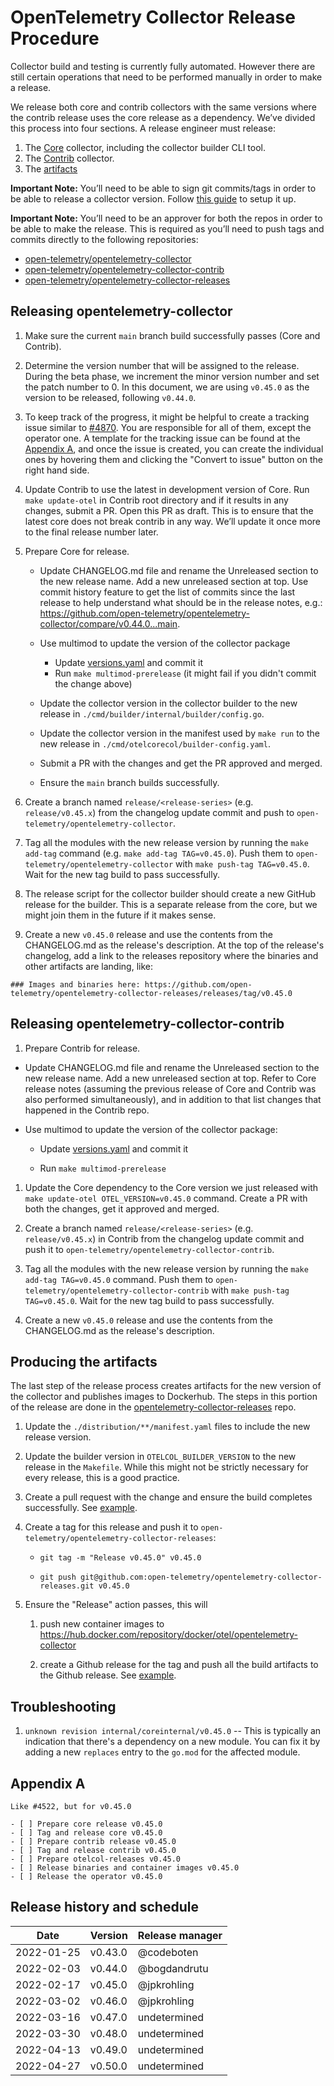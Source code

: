 # OpenTelemetry Collector Release Procedure

Collector build and testing is currently fully automated. However there are still certain operations that need to be performed manually in order to make a release.

We release both core and contrib collectors with the same versions where the contrib release uses the core release as a dependency. We’ve divided this process into four sections. A release engineer must release:
1. The [Core](#releasing-opentelemetry-collector) collector, including the collector builder CLI tool.
1. The [Contrib](#releasing-opentelemetry-collector-contrib) collector.
1. The [artifacts](#producing-the-artifacts)

**Important Note:** You’ll need to be able to sign git commits/tags in order to be able to release a collector version. Follow [this guide](https://docs.github.com/en/github/authenticating-to-github/signing-commits) to setup it up.

**Important Note:** You’ll need to be an approver for both the repos in order to be able to make the release. This is required as you’ll need to push tags and commits directly to the following repositories:

* [open-telemetry/opentelemetry-collector](https://github.com/open-telemetry/opentelemetry-collector)
* [open-telemetry/opentelemetry-collector-contrib](https://github.com/open-telemetry/opentelemetry-collector-contrib)
* [open-telemetry/opentelemetry-collector-releases](https://github.com/open-telemetry/opentelemetry-collector-releases)

## Releasing opentelemetry-collector

1. Make sure the current `main` branch build successfully passes (Core and Contrib).

1. Determine the version number that will be assigned to the release. During the beta phase, we increment the minor version number and set the patch number to 0. In this document, we are using `v0.45.0` as the version to be released, following `v0.44.0`.

1. To keep track of the progress, it might be helpful to create a tracking issue similar to [#4870](https://github.com/open-telemetry/opentelemetry-collector/issues/4870). You are responsible for all of them, except the operator one. A template for the tracking issue can be found at the [Appendix A](#appendix-a), and once the issue is created, you can create the individual ones by hovering them and clicking the "Convert to issue" button on the right hand side.

1. Update Contrib to use the latest in development version of Core. Run `make update-otel` in Contrib root directory and if it results in any changes, submit a PR. Open this PR as draft. This is to ensure that the latest core does not break contrib in any way. We’ll update it once more to the final release number later.

1. Prepare Core for release.

    * Update CHANGELOG.md file and rename the Unreleased section to the new release name. Add a new unreleased section at top. Use commit history feature to get the list of commits since the last release to help understand what should be in the release notes, e.g.: https://github.com/open-telemetry/opentelemetry-collector/compare/v0.44.0...main.

    * Use multimod to update the version of the collector package
      * Update [versions.yaml](https://github.com/open-telemetry/opentelemetry-collector/blob/main/versions.yaml) and commit it
      * Run `make multimod-prerelease` (it might fail if you didn't commit the change above)

    * Update the collector version in the collector builder to the new release in `./cmd/builder/internal/builder/config.go`.

    * Update the collector version in the manifest used by `make run` to the new release in `./cmd/otelcorecol/builder-config.yaml`.

    * Submit a PR with the changes and get the PR approved and merged.

    * Ensure the `main` branch builds successfully.

1. Create a branch named `release/<release-series>` (e.g. `release/v0.45.x`) from the changelog update commit and push to `open-telemetry/opentelemetry-collector`.

1. Tag all the modules with the new release version by running the `make add-tag` command (e.g. `make add-tag TAG=v0.45.0`). Push them to `open-telemetry/opentelemetry-collector` with `make push-tag TAG=v0.45.0`. Wait for the new tag build to pass successfully.

1. The release script for the collector builder should create a new GitHub release for the builder. This is a separate release from the core, but we might join them in the future if it makes sense.

1. Create a new `v0.45.0` release and use the contents from the CHANGELOG.md as the release's description. At the top of the release's changelog, add a link to the releases repository where the binaries and other artifacts are landing, like:

```
### Images and binaries here: https://github.com/open-telemetry/opentelemetry-collector-releases/releases/tag/v0.45.0
```

## Releasing opentelemetry-collector-contrib

1. Prepare Contrib for release.

  * Update CHANGELOG.md file and rename the Unreleased section to the new release name. Add a new unreleased section at top. Refer to Core release notes (assuming the previous release of Core and Contrib was also performed simultaneously), and in addition to that list changes that happened in the Contrib repo.

  * Use multimod to update the version of the collector package:

      * Update [versions.yaml](https://github.com/open-telemetry/opentelemetry-collector-contrib/blob/main/versions.yaml) and commit it

      * Run `make multimod-prerelease`

1. Update the Core dependency to the Core version we just released with `make update-otel OTEL_VERSION=v0.45.0` command. Create a PR with both the changes, get it approved and merged.

1. Create a branch named `release/<release-series>` (e.g. `release/v0.45.x`) in Contrib from the changelog update commit and push it to `open-telemetry/opentelemetry-collector-contrib`.

1. Tag all the modules with the new release version by running the `make add-tag TAG=v0.45.0` command. Push them to `open-telemetry/opentelemetry-collector-contrib` with `make push-tag TAG=v0.45.0`. Wait for the new tag build to pass successfully.

1. Create a new `v0.45.0` release and use the contents from the CHANGELOG.md as the release's description.

## Producing the artifacts

The last step of the release process creates artifacts for the new version of the collector and publishes images to Dockerhub. The steps in this portion of the release are done in the [opentelemetry-collector-releases](https://github.com/open-telemetry/opentelemetry-collector-releases) repo.

1. Update the `./distribution/**/manifest.yaml` files to include the new release version.

1. Update the builder version in `OTELCOL_BUILDER_VERSION` to the new release in the `Makefile`. While this might not be strictly necessary for every release, this is a good practice.

1. Create a pull request with the change and ensure the build completes successfully. See [example](https://github.com/open-telemetry/opentelemetry-collector-releases/pull/71).

1. Create a tag for this release and push it to `open-telemetry/opentelemetry-collector-releases`:
    * `git tag -m "Release v0.45.0" v0.45.0`

    * `git push git@github.com:open-telemetry/opentelemetry-collector-releases.git v0.45.0`

1. Ensure the "Release" action passes, this will

    1. push new container images to https://hub.docker.com/repository/docker/otel/opentelemetry-collector
    
    1. create a Github release for the tag and push all the build artifacts to the Github release. See [example](https://github.com/open-telemetry/opentelemetry-collector-releases/actions/runs/1346637081).

## Troubleshooting

1. `unknown revision internal/coreinternal/v0.45.0` -- This is typically an indication that there's a dependency on a new module. You can fix it by adding a new `replaces` entry to the `go.mod` for the affected module. 

## Appendix A

```
Like #4522, but for v0.45.0

- [ ] Prepare core release v0.45.0
- [ ] Tag and release core v0.45.0
- [ ] Prepare contrib release v0.45.0
- [ ] Tag and release contrib v0.45.0
- [ ] Prepare otelcol-releases v0.45.0
- [ ] Release binaries and container images v0.45.0
- [ ] Release the operator v0.45.0
```

## Release history and schedule

| Date       | Version | Release manager |
|------------|---------|-----------------|
| 2022-01-25 | v0.43.0 | @codeboten      |
| 2022-02-03 | v0.44.0 | @bogdandrutu    |
| 2022-02-17 | v0.45.0 | @jpkrohling     |
| 2022-03-02 | v0.46.0 | @jpkrohling     |
| 2022-03-16 | v0.47.0 | undetermined    |
| 2022-03-30 | v0.48.0 | undetermined    |
| 2022-04-13 | v0.49.0 | undetermined    |
| 2022-04-27 | v0.50.0 | undetermined    |
